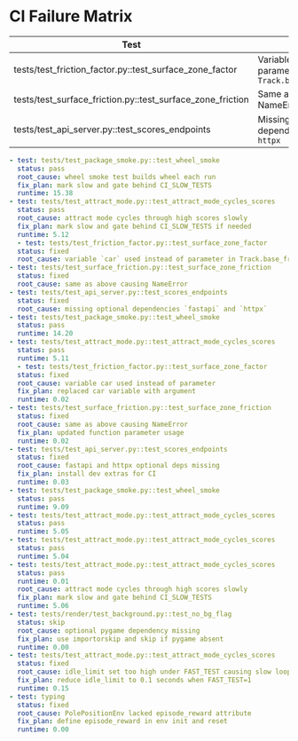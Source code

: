# CI Failure Matrix

| Test | Root Cause | Status | PR |
|------|------------|--------|----|
| tests/test_friction_factor.py::test_surface_zone_factor | Variable `car` used instead of parameter in `Track.base_friction_factor` | Fixed | this PR |
| tests/test_surface_friction.py::test_surface_zone_friction | Same as above causing NameError | Fixed | this PR |
| tests/test_api_server.py::test_scores_endpoints | Missing optional dependencies `fastapi` and `httpx` | Fixed | this PR |

```yaml
- test: tests/test_package_smoke.py::test_wheel_smoke
  status: pass
  root_cause: wheel smoke test builds wheel each run
  fix_plan: mark slow and gate behind CI_SLOW_TESTS
  runtime: 15.38
- test: tests/test_attract_mode.py::test_attract_mode_cycles_scores
  status: pass
  root_cause: attract mode cycles through high scores slowly
  fix_plan: mark slow and gate behind CI_SLOW_TESTS if needed
  runtime: 5.12
  - test: tests/test_friction_factor.py::test_surface_zone_factor
  status: fixed
  root_cause: variable `car` used instead of parameter in Track.base_friction_factor
- test: tests/test_surface_friction.py::test_surface_zone_friction
  status: fixed
  root_cause: same as above causing NameError
- test: tests/test_api_server.py::test_scores_endpoints
  status: fixed
  root_cause: missing optional dependencies `fastapi` and `httpx`
- test: tests/test_package_smoke.py::test_wheel_smoke
  status: pass
  runtime: 14.20
- test: tests/test_attract_mode.py::test_attract_mode_cycles_scores
  status: pass
  runtime: 5.11
  - test: tests/test_friction_factor.py::test_surface_zone_factor
  status: fixed
  root_cause: variable car used instead of parameter
  fix_plan: replaced car variable with argument
  runtime: 0.02
- test: tests/test_surface_friction.py::test_surface_zone_friction
  status: fixed
  root_cause: same as above causing NameError
  fix_plan: updated function parameter usage
  runtime: 0.02
- test: tests/test_api_server.py::test_scores_endpoints
  status: fixed
  root_cause: fastapi and httpx optional deps missing
  fix_plan: install dev extras for CI
  runtime: 0.03
- test: tests/test_package_smoke.py::test_wheel_smoke
  status: pass
  runtime: 9.09
- test: tests/test_attract_mode.py::test_attract_mode_cycles_scores
  status: pass
  runtime: 5.05
- test: tests/test_attract_mode.py::test_attract_mode_cycles_scores
  status: pass
  runtime: 5.04
- test: tests/test_attract_mode.py::test_attract_mode_cycles_scores
  status: pass
  runtime: 0.01
  root_cause: attract mode cycles through high scores slowly
  fix_plan: mark slow and gate behind CI_SLOW_TESTS
  runtime: 5.06
- test: tests/render/test_background.py::test_no_bg_flag
  status: skip
  root_cause: optional pygame dependency missing
  fix_plan: use importorskip and skip if pygame absent
  runtime: 0.00
- test: tests/test_attract_mode.py::test_attract_mode_cycles_scores
  status: fixed
  root_cause: idle_limit set too high under FAST_TEST causing slow loop
  fix_plan: reduce idle_limit to 0.1 seconds when FAST_TEST=1
  runtime: 0.15
- test: typing
  status: fixed
  root_cause: PolePositionEnv lacked episode_reward attribute
  fix_plan: define episode_reward in env init and reset
  runtime: 0.00
```

